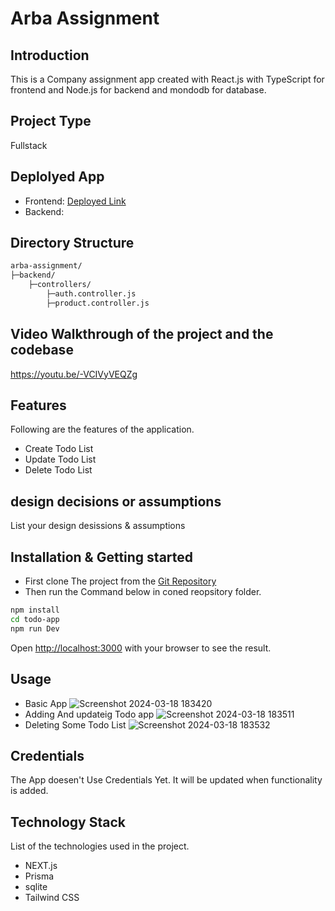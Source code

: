 # Arba Assignment


## Introduction
This is a Company assignment app created with React.js with TypeScript for frontend and Node.js for backend and mondodb for database. 



## Project Type
Fullstack

## Deplolyed App
- Frontend: [Deployed Link](https://next-todo-app-ashy-iota.vercel.app/)
- Backend: 

## Directory Structure
```bash
arba-assignment/
├─backend/
    ├─controllers/
        ├─auth.controller.js
        ├─product.controller.js


```

## Video Walkthrough of the project and  the codebase
https://youtu.be/-VCIVyVEQZg


## Features
Following are the features of the application.

- Create Todo List
- Update Todo List
- Delete Todo List

## design decisions or assumptions
List your design desissions & assumptions

## Installation & Getting started
- First clone The project from the [Git Repository](https://github.com/sanju01sahu/next-todo-app/tree/main/todo-app)
- Then run the Command below in coned reopsitory folder.

```bash
npm install 
cd todo-app
npm run Dev
```
Open [http://localhost:3000](http://localhost:3000) with your browser to see the result.

## Usage
- Basic App 
![Screenshot 2024-03-18 183420](https://github.com/sanju01sahu/next-todo-app/assets/77436131/f4eb5f3d-d1ba-4821-8b02-072a30d0790f)
- Adding And updateig Todo app
![Screenshot 2024-03-18 183511](https://github.com/sanju01sahu/next-todo-app/assets/77436131/72398533-2eb3-4006-b5e3-96fda4dd6489)
- Deleting Some Todo List
![Screenshot 2024-03-18 183532](https://github.com/sanju01sahu/next-todo-app/assets/77436131/6714f0a0-d792-4531-a9fa-db458822c217)

## Credentials
The App doesen't Use Credentials Yet. It will be updated when functionality is added.




## Technology Stack
List of the technologies used in the project.

- NEXT.js
- Prisma
- sqlite
- Tailwind CSS

